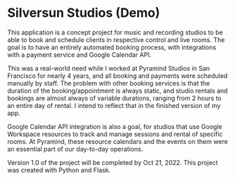 # Silversun Studios (Demo)

This application is a concept project for music and recording studios to be able to book and schedule clients in respective control and live rooms. The goal is to have an entirely automated booking process, with integrations with a payment service and Google Calendar API.

This was a real-world need while I worked at Pyramind Studios in San Francisco for nearly 4 years, and all booking and payments were scheduled manually by staff. The problem with other booking services is that the duration of the booking/appointment is always static, and studio rentals and bookings are almost always of variable durations, ranging from 2 hours to an entire day of rental. I intend to reflect that in the finished version of my app.

Google Calendar API integration is also a goal, for studios that use Google Workspace resources to track and manage sessions and rental of specific rooms. At Pyramind, these resource calendars and the events on them were an essential part of our day-to-day operations.

Version 1.0 of the project will be completed by Oct 21, 2022. This project was created with Python and Flask.
